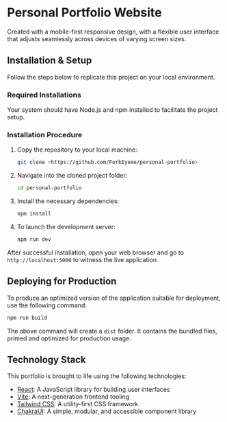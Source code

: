 # Personal Portfolio Website

Created with a mobile-first responsive design, with a flexible user interface that adjusts seamlessly across devices of varying screen sizes.

## Installation & Setup

Follow the steps below to replicate this project on your local environment.

### Required Installations

Your system should have Node.js and npm installed to facilitate the project setup.

### Installation Procedure

1. Copy the repository to your local machine:

   ```bash
   git clone <https://github.com/ForkEyeee/personal-portfolio>
   ```

2. Navigate into the cloned project folder:

   ```bash
   cd personal-portfolio
   ```

3. Install the necessary dependencies:

   ```bash
   npm install
   ```

4. To launch the development server:

   ```bash
   npm run dev
   ```

After successful installation, open your web browser and go to `http://localhost:5000` to witness the live application.

## Deploying for Production

To produce an optimized version of the application suitable for deployment, use the following command:

```bash
npm run build
```

The above command will create a `dist` folder. It contains the bundled files, primed and optimized for production usage.

## Technology Stack

This portfolio is brought to life using the following technologies:

- [React](https://reactjs.org/): A JavaScript library for building user interfaces
- [Vite](https://vitejs.dev/): A next-generation frontend tooling
- [Tailwind CSS](https://tailwindcss.com/): A utility-first CSS framework
- [ChakraUI](https://chakra-ui.com/): A simple, modular, and accessible component library
